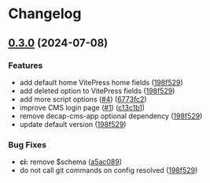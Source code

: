 # Changelog

## [0.3.0](https://github.com/ghostrider-05/vite-plugin-decap-cms/compare/vite-plugin-decap-cms-v0.2.0...vite-plugin-decap-cms-v0.3.0) (2024-07-08)


### Features

* add default home VitePress home fields ([198f529](https://github.com/ghostrider-05/vite-plugin-decap-cms/commit/198f529b785022d63169b507acd3d9d7afece885))
* add deleted option to VitePress fields ([198f529](https://github.com/ghostrider-05/vite-plugin-decap-cms/commit/198f529b785022d63169b507acd3d9d7afece885))
* add more script options ([#4](https://github.com/ghostrider-05/vite-plugin-decap-cms/issues/4)) ([6773fc2](https://github.com/ghostrider-05/vite-plugin-decap-cms/commit/6773fc20856d6d34cd0d62d65041adc13cf744fb))
* improve CMS login page ([#1](https://github.com/ghostrider-05/vite-plugin-decap-cms/issues/1)) ([c13c1b1](https://github.com/ghostrider-05/vite-plugin-decap-cms/commit/c13c1b167bc01db3c2c707e4f63dbc3729c66948))
* remove decap-cms-app optional dependency ([198f529](https://github.com/ghostrider-05/vite-plugin-decap-cms/commit/198f529b785022d63169b507acd3d9d7afece885))
* update default version ([198f529](https://github.com/ghostrider-05/vite-plugin-decap-cms/commit/198f529b785022d63169b507acd3d9d7afece885))


### Bug Fixes

* **ci:** remove $schema ([a5ac089](https://github.com/ghostrider-05/vite-plugin-decap-cms/commit/a5ac089d577892f1bfff98569794b7a7ed4d1082))
* do not call git commands on config resolved ([198f529](https://github.com/ghostrider-05/vite-plugin-decap-cms/commit/198f529b785022d63169b507acd3d9d7afece885))
